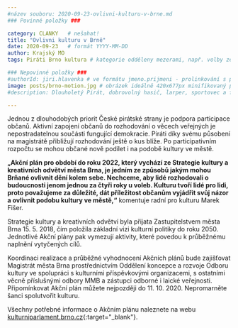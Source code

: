 ```yaml
---
#název souboru: 2020-09-23-ovlivni-kulturu-v-brne.md
### Povinné položky ###

category: CLANKY   # nešahat!
title: "Ovlivni kulturu v Brně" 
date: 2020-09-23   # formát YYYY-MM-DD
author: Krajský MO
tags: Piráti Brno kultura # kategorie odděleny mezerami, např. volby zemědělství životní-prostředí piráti (viz https://jihomoravsky.pirati.cz/tags/)

### Nepovinné položky ###
#authorId: jiri.hlavenka # ve formátu jmeno.prijmeni - prolinkování s profilem přes uid 
image: posts/brno-motion.jpg # obrázek ideálně 420x677px minifikovaný přes https://tinypng.com/
#description: Dlouholetý Pirát, dobrovolný hasič, larper, sportovec a fanda 3D tisku stojí v čele jihomoravské pirátské kandidátky. S čím vede Piráty na kraj?

---
```


Jednou z dlouhodobých priorit České pirátské strany je podpora participace občanů. Aktivní zapojení občanů do rozhodování o věcech veřejných je nepostradatelnou součásti fungující demokracie. Piráti díky svému působení na magistrátě přibližují rozhodování ještě o kus blíže. Po participativním rozpočtu se mohou občané nově podílet i na podobě kultury ve městě. 

**„Akční plán pro období do roku 2022, který vychází ze Strategie kultury a kreativních odvětví města Brna, je jedním ze způsobů jakým mohou Brňané ovlivnit dění kolem sebe. Nechceme, aby lidé rozhodovali o budoucnosti jenom jednou za čtyři roky u voleb. Kulturu tvoří lidé pro lidi, proto považujeme za důležité, dát příležitost občanům vyjádřit svůj názor a ovlivnit podobu kultury ve městě,“** komentuje radní pro kulturu Marek Fišer.

Strategie kultury a kreativních odvětví byla přijata Zastupitelstvem města Brna 15. 5. 2018, čím položila základní vizi kulturní politiky do roku 2050. Jednotlivé Akční plány pak vymezují aktivity, které povedou k průběžnému naplnění vytyčených cílů.  

Koordinaci realizace a průběžné vyhodnocení Akčních plánů bude zajišťovat Magistrát města Brna prostřednictvím Oddělení koncepce a rozvoje Odboru kultury ve spolupráci s kulturními příspěvkovými organizacemi, s ostatními věcně příslušnými odbory MMB a zástupci odborné i laické veřejnosti. Připomínkovat Akční plán můžete nejpozději do 11. 10. 2020. Nepromarněte šanci spolutvořit kulturu. 

Všechny potřebné informace o Akčním plánu naleznete na webu [kulturniparlament.brno.cz](http://kulturniparlament.brno.cz/akcni-plan-pripominkovani-verejnosti/){:target="_blank"}.

